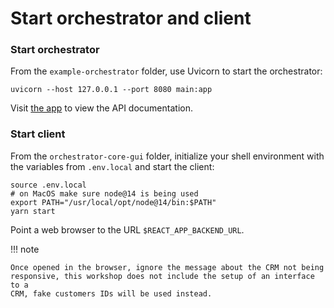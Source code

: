 # Start orchestrator and client

### Start orchestrator

From the `example-orchestrator` folder, use Uvicorn to start the orchestrator:

```shell
uvicorn --host 127.0.0.1 --port 8080 main:app
```

Visit [the app](http://127.0.0.1:8080/api/docs) to view the API documentation.

### Start client

From the `orchestrator-core-gui` folder, initialize your shell environment with
the variables from `.env.local` and start the client:

```
source .env.local
# on MacOS make sure node@14 is being used
export PATH="/usr/local/opt/node@14/bin:$PATH"
yarn start
```

Point a web browser to the URL `$REACT_APP_BACKEND_URL`.

!!! note

    Once opened in the browser, ignore the message about the CRM not being
    responsive, this workshop does not include the setup of an interface to a
    CRM, fake customers IDs will be used instead.
